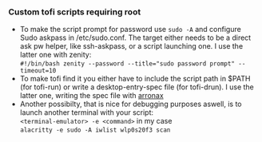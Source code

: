 ### Custom tofi scripts requiring root
 - To make the script prompt for password use `sudo -A` and configure Sudo askpass in /etc/sudo.conf. The target either needs to be a direct ask pw helper, like ssh-askpass, or a script launching one. I use the latter one with zenity:  
 `#!/bin/bash
zenity --password --title="sudo password prompt" --timeout=10`
 - To make tofi find it you either have to include the script path in $PATH (for tofi-run) or write a desktop-entry-spec file (for tofi-drun). I use the latter one, writing the spec file with [arronax](https://aur.archlinux.org/packages/arronax)
 - Another possibilty, that is nice for debugging purposes aswell, is to launch another terminal with your script:   
 `<terminal-emulator> -e <command>`
 in my case  
 `alacritty -e sudo -A iwlist wlp0s20f3 scan`
